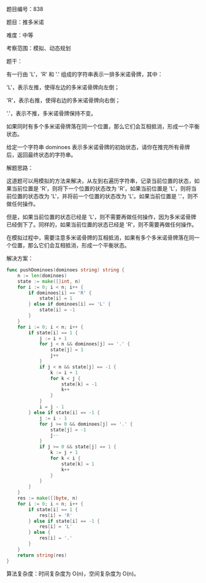 题目编号：838

题目：推多米诺

难度：中等

考察范围：模拟、动态规划

题干：

有一行由 'L'，'R' 和 '.' 组成的字符串表示一排多米诺骨牌，其中：

'L'，表示左推，使得左边的多米诺骨牌向左倒；

'R'，表示右推，使得右边的多米诺骨牌向右倒；

'.'，表示不推，多米诺骨牌保持不变。

如果同时有多个多米诺骨牌落在同一个位置，那么它们会互相抵消，形成一个平衡状态。

给定一个字符串 dominoes 表示多米诺骨牌的初始状态，请你在推完所有骨牌后，返回最终状态的字符串。

解题思路：

这道题可以用模拟的方法来解决，从左到右遍历字符串，记录当前位置的状态，如果当前位置是 'R'，则将下一个位置的状态改为 'R'，如果当前位置是 'L'，则将当前位置的状态改为 'L'，并将前一个位置的状态改为 'L'。如果当前位置是 '.'，则不做任何操作。

但是，如果当前位置的状态已经是 'L'，则不需要再做任何操作，因为多米诺骨牌已经倒下了。同样的，如果当前位置的状态已经是 'R'，则不需要再做任何操作。

在模拟过程中，需要注意多米诺骨牌的互相抵消，如果有多个多米诺骨牌落在同一个位置，那么它们会互相抵消，形成一个平衡状态。

解决方案：

```go
func pushDominoes(dominoes string) string {
    n := len(dominoes)
    state := make([]int, n)
    for i := 0; i < n; i++ {
        if dominoes[i] == 'R' {
            state[i] = 1
        } else if dominoes[i] == 'L' {
            state[i] = -1
        }
    }
    for i := 0; i < n; i++ {
        if state[i] == 1 {
            j := i + 1
            for j < n && dominoes[j] == '.' {
                state[j] = 1
                j++
            }
            if j < n && state[j] == -1 {
                k := i + 1
                for k < j {
                    state[k] = -1
                    k++
                }
            }
            i = j - 1
        } else if state[i] == -1 {
            j := i - 1
            for j >= 0 && dominoes[j] == '.' {
                state[j] = -1
                j--
            }
            if j >= 0 && state[j] == 1 {
                k := j + 1
                for k < i {
                    state[k] = 1
                    k++
                }
            }
        }
    }
    res := make([]byte, n)
    for i := 0; i < n; i++ {
        if state[i] == 1 {
            res[i] = 'R'
        } else if state[i] == -1 {
            res[i] = 'L'
        } else {
            res[i] = '.'
        }
    }
    return string(res)
}
```

算法复杂度：时间复杂度为 O(n)，空间复杂度为 O(n)。